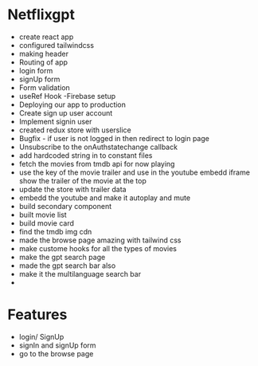 
# Netflixgpt 
- create react app
- configured tailwindcss
- making header
- Routing of app 
- login form
- signUp form
- Form validation
- useRef Hook
-Firebase setup
- Deploying our app to production
- Create sign up user account
- Implement signin user
- created redux store with userslice
- Bugfix - if user is not logged in then redirect to login page
- Unsubscribe to the onAuthstatechange callback
- add hardcoded string in to constant files
- fetch the  movies  from tmdb api for now playing
- use the key of the movie trailer and use in the youtube embedd iframe show the
  trailer of the movie at the top 
- update the store with trailer data 
- embedd the youtube and make it autoplay and mute
- build secondary component 
- built movie list 
- build movie card
- find the tmdb img cdn 
- made the browse page amazing with tailwind css
- make custome hooks for all the types of movies  
- make the gpt search page 
- made the gpt search bar also 
- make it the multilanguage search bar
- 

# Features

- login/ SignUp
 - signIn and signUp form
 - go to the browse page

